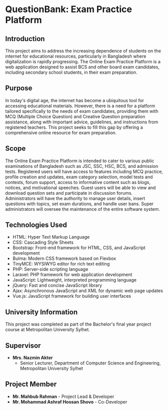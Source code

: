 
# QuestionBank: Exam Practice Platform

## Introduction
This project aims to address the increasing dependence of students on the internet for educational resources, particularly in Bangladesh where digitalization is rapidly progressing. The Online Exam Practice Platform is a web application designed to assist BCS and other board exam candidates, including secondary school students, in their exam preparation.

## Purpose
In today's digital age, the internet has become a ubiquitous tool for accessing educational materials. However, there is a need for a platform tailored specifically to the needs of exam candidates, providing them with MCQ (Multiple Choice Question) and Creative Question preparation assistance, along with important advice, guidelines, and instructions from registered teachers. This project seeks to fill this gap by offering a comprehensive online resource for exam preparation.

## Scope
The Online Exam Practice Platform is intended to cater to various public examinations of Bangladesh such as JSC, SSC, HSC, BCS, and admission tests. Registered users will have access to features including MCQ practice, profile creation and updates, exam category selection, model tests and contests, forum support, access to informative content such as blogs, notices, and motivational speeches. Guest users will be able to view and download question sets and participate in discussion forums. Administrators will have the authority to manage user details, insert questions with topics, set exam durations, and handle user bans. Super administrators will oversee the maintenance of the entire software system.

## Technologies Used
- HTML: Hyper Text Markup Language
- CSS: Cascading Style Sheets
- Bootstrap: Front-end framework for HTML, CSS, and JavaScript development
- Bulma: Modern CSS framework based on Flexbox
- TinyMCE: WYSIWYG editor for rich text editing
- PHP: Server-side scripting language
- Laravel: PHP framework for web application development
- JavaScript: Lightweight, interpreted programming language
- jQuery: Fast and concise JavaScript library
- Ajax: Asynchronous JavaScript and XML for dynamic web page updates
- Vue.js: JavaScript framework for building user interfaces

## University Information
This project was completed as part of the Bachelor's final year project course at Metropolitan University Sylhet.

## Supervisor 
- **Mrs. Nazmin Akter**
  - Senior Lecturer, Department of Computer Science and Engineering, Metropolitan University Sylhet

## Project Member
- **Mr. Mahbub Rahman** - Project Lead & Developer
- **Mr. Mohammad Ashraf Hossan Shovo** - Co-Developer


